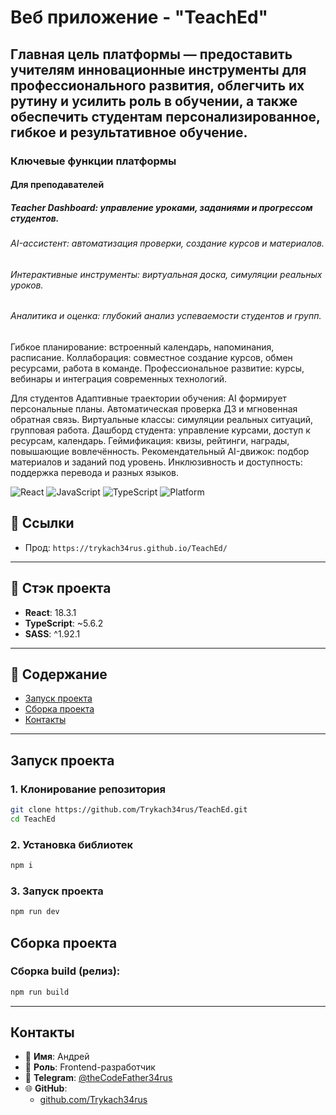 # Веб приложение - "TeachEd"

## Главная цель платформы — предоставить учителям инновационные инструменты для профессионального развития, облегчить их рутину и усилить роль в обучении, а также обеспечить студентам персонализированное, гибкое и результативное обучение.
### Ключевые функции платформы
#### Для преподавателей
##### Teacher Dashboard: управление уроками, заданиями и прогрессом студентов.
###### AI-ассистент: автоматизация проверки, создание курсов и материалов.
###### Интерактивные инструменты: виртуальная доска, симуляции реальных уроков.
###### Аналитика и оценка: глубокий анализ успеваемости студентов и групп.
Гибкое планирование: встроенный календарь, напоминания, расписание.
Коллаборация: совместное создание курсов, обмен ресурсами, работа в команде.
Профессиональное развитие: курсы, вебинары и интеграция современных технологий.

Для студентов
Адаптивные траектории обучения: AI формирует персональные планы.
Автоматическая проверка ДЗ и мгновенная обратная связь.
Виртуальные классы: симуляции реальных ситуаций, групповая работа.
Дашборд студента: управление курсами, доступ к ресурсам, календарь.
Геймификация: квизы, рейтинги, награды, повышающие вовлечённость.
Рекомендательный AI-движок: подбор материалов и заданий под уровень.
Инклюзивность и доступность: поддержка перевода и разных языков.

![React](https://img.shields.io/badge/react-18.2.0-blue)
![JavaScript](https://img.shields.io/badge/js-es7-yellow)
![TypeScript](https://img.shields.io/badge/ts-5.7.3-blue)
![Platform](https://img.shields.io/badge/platform-Android%20|%20iOS%20|%20Web-green)

## 🔗 Ссылки

- Прод: `https://trykach34rus.github.io/TeachEd/`

---

## 🧱 Стэк проекта

- **React**: 18.3.1
- **TypeScript**: ~5.6.2
- **SASS**: ^1.92.1

---

## 📂 Содержание

- [Запуск проекта](#запуск-проекта)
- [Сборка проекта](#сборка-проекта)
- [Контакты](#контакты)

---

## Запуск проекта

### 1. Клонирование репозитория

```bash
git clone https://github.com/Trykach34rus/TeachEd.git
cd TeachEd
```

### 2. Установка библиотек

```bash
npm i
```

### 3. Запуск проекта

```bash
npm run dev
```

## Сборка проекта

### Сборка build (релиз):

```bash
npm run build
```

---

## Контакты

- 👤 **Имя**: Андрей
- 💼 **Роль**: Frontend-разработчик
- 💬 **Telegram**: [@theCodeFather34rus](https://t.me/theCodeFather34rus)
- 🌐 **GitHub**:
  - [github.com/Trykach34rus](https://github.com/Trykach34rus)
